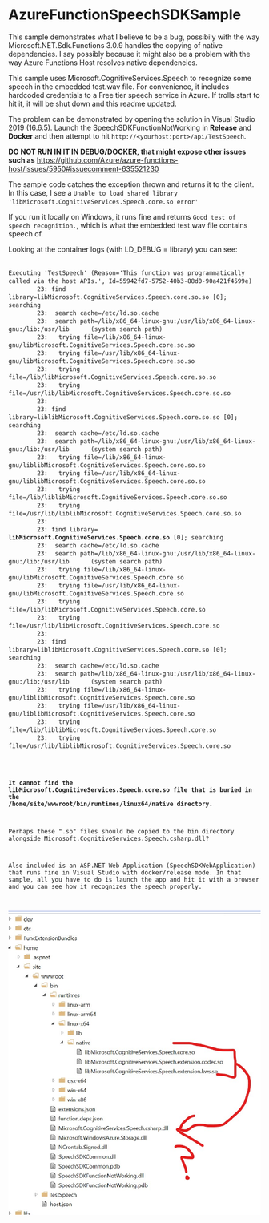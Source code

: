 # AzureFunctionSpeechSDKSample

This sample demonstrates what I believe to be a bug, possibily with the way Microsoft.NET.Sdk.Functions 3.0.9 handles the copying of native dependencies. I say possibly because it might also be a problem with the way Azure Functions Host resolves native dependencies.

This sample uses Microsoft.CognitiveServices.Speech to recognize some speech in the embedded test.wav file. For convenience, it includes hardcoded credentials to a Free tier speech service in Azure. If trolls start to hit it, it will be shut down and this readme updated.     

The problem can be demonstrated by opening the solution in Visual Studio 2019 (16.6.5). Launch the SpeechSDKFunctionNotWorking in **Release** and **Docker** and then attempt to hit `http://<yourhost:port>/api/TestSpeech`. 

**DO NOT RUN IN IT IN DEBUG/DOCKER, that might expose other issues such as** https://github.com/Azure/azure-functions-host/issues/5950#issuecomment-635521230

The sample code catches the exception thrown and returns it to the client. In this case, I see a `Unable to load shared library 'libMicrosoft.CognitiveServices.Speech.core.so error'`

If you run it locally on Windows, it runs fine and returns `Good test of speech recognition.`, which is what the embedded test.wav file contains speech of.

Looking at the container logs (with LD_DEBUG = library) you can see:

<pre><code>
Executing 'TestSpeech' (Reason='This function was programmatically called via the host APIs.', Id=55942fd7-5752-40b3-88d0-90a421f4599e)
        23:	find library=libMicrosoft.CognitiveServices.Speech.core.so.so [0]; searching
        23:	 search cache=/etc/ld.so.cache
        23:	 search path=/lib/x86_64-linux-gnu:/usr/lib/x86_64-linux-gnu:/lib:/usr/lib		(system search path)
        23:	  trying file=/lib/x86_64-linux-gnu/libMicrosoft.CognitiveServices.Speech.core.so.so
        23:	  trying file=/usr/lib/x86_64-linux-gnu/libMicrosoft.CognitiveServices.Speech.core.so.so
        23:	  trying file=/lib/libMicrosoft.CognitiveServices.Speech.core.so.so
        23:	  trying file=/usr/lib/libMicrosoft.CognitiveServices.Speech.core.so.so
        23:	
        23:	find library=liblibMicrosoft.CognitiveServices.Speech.core.so.so [0]; searching
        23:	 search cache=/etc/ld.so.cache
        23:	 search path=/lib/x86_64-linux-gnu:/usr/lib/x86_64-linux-gnu:/lib:/usr/lib		(system search path)
        23:	  trying file=/lib/x86_64-linux-gnu/liblibMicrosoft.CognitiveServices.Speech.core.so.so
        23:	  trying file=/usr/lib/x86_64-linux-gnu/liblibMicrosoft.CognitiveServices.Speech.core.so.so
        23:	  trying file=/lib/liblibMicrosoft.CognitiveServices.Speech.core.so.so
        23:	  trying file=/usr/lib/liblibMicrosoft.CognitiveServices.Speech.core.so.so
        23:	       
        23:	find library= <b>libMicrosoft.CognitiveServices.Speech.core.so</b> [0]; searching
        23:	 search cache=/etc/ld.so.cache
        23:	 search path=/lib/x86_64-linux-gnu:/usr/lib/x86_64-linux-gnu:/lib:/usr/lib		(system search path)
        23:	  trying file=/lib/x86_64-linux-gnu/libMicrosoft.CognitiveServices.Speech.core.so
        23:	  trying file=/usr/lib/x86_64-linux-gnu/libMicrosoft.CognitiveServices.Speech.core.so
        23:	  trying file=/lib/libMicrosoft.CognitiveServices.Speech.core.so
        23:	  trying file=/usr/lib/libMicrosoft.CognitiveServices.Speech.core.so
        23:	
        23:	find library=liblibMicrosoft.CognitiveServices.Speech.core.so [0]; searching
        23:	 search cache=/etc/ld.so.cache
        23:	 search path=/lib/x86_64-linux-gnu:/usr/lib/x86_64-linux-gnu:/lib:/usr/lib		(system search path)
        23:	  trying file=/lib/x86_64-linux-gnu/liblibMicrosoft.CognitiveServices.Speech.core.so
        23:	  trying file=/usr/lib/x86_64-linux-gnu/liblibMicrosoft.CognitiveServices.Speech.core.so
        23:	  trying file=/lib/liblibMicrosoft.CognitiveServices.Speech.core.so
        23:	  trying file=/usr/lib/liblibMicrosoft.CognitiveServices.Speech.core.so
</pre>

**It cannot find the libMicrosoft.CognitiveServices.Speech.core.so file that is buried in the /home/site/wwwroot/bin/runtimes/linux64/native directory.**

Perhaps these ".so" files should be copied to the bin directory alongside Microsoft.CognitiveServices.Speech.csharp.dll?

Also included is an ASP.NET Web Application (SpeechSDKWebApplication) that runs fine in Visual Studio with docker/release mode. In that sample, all you have to do is launch the app and hit it with a browser and you can see how it recognizes the speech properly.

![alt text](https://github.com/npnelson/AzureFunctionSpeechSDKSample/blob/master/AzureFunctionSpeechSDK.jpg?raw=true)
